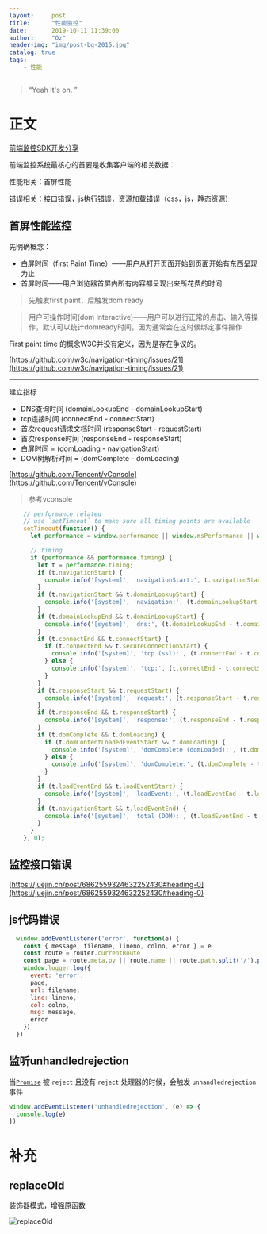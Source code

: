 ```yaml
---
layout:     post
title:      "性能监控"
date:       2019-10-11 11:39:00
author:     "Qz"
header-img: "img/post-bg-2015.jpg"
catalog: true
tags:
    - 性能
---
```


> “Yeah It's on. ”

# 正文

[前端监控SDK开发分享](https://mp.weixin.qq.com/s/1RNw1W2AgAylcd7Gindm4w)

前端监控系统最核心的首要是收集客户端的相关数据：

性能相关：首屏性能

错误相关：接口错误，js执行错误，资源加载错误（css，js，静态资源）





## 首屏性能监控


先明确概念：

* 白屏时间（first Paint Time）——用户从打开页面开始到页面开始有东西呈现为止
* 首屏时间——用户浏览器首屏内所有内容都呈现出来所花费的时间

>先触发first paint，后触发dom ready

>用户可操作时间(dom Interactive)——用户可以进行正常的点击、输入等操作，默认可以统计domready时间，因为通常会在这时候绑定事件操作



First paint time 的概念W3C并没有定义，因为是存在争议的。

[https://github.com/w3c/navigation-timing/issues/21](https://github.com/w3c/navigation-timing/issues/21)


---------------------

建立指标

* DNS查询时间  (domainLookupEnd - domainLookupStart)
* tcp连接时间 (connectEnd - connectStart)
* 首次request请求文档时间 (responseStart - requestStart)
* 首次response时间  (responseEnd - responseStart)
* 白屏时间 = (domLoading - navigationStart)
* DOM树解析时间  = (domComplete - domLoading)

[https://github.com/Tencent/vConsole](https://github.com/Tencent/vConsole)


>参考vconsole


```javascript
    // performance related
    // use `setTimeout` to make sure all timing points are available
    setTimeout(function() {
      let performance = window.performance || window.msPerformance || window.webkitPerformance;

      // timing
      if (performance && performance.timing) {
        let t = performance.timing;
        if (t.navigationStart) {
          console.info('[system]', 'navigationStart:', t.navigationStart);
        }
        if (t.navigationStart && t.domainLookupStart) {
          console.info('[system]', 'navigation:', (t.domainLookupStart - t.navigationStart)+'ms');
        }
        if (t.domainLookupEnd && t.domainLookupStart) {
          console.info('[system]', 'dns:', (t.domainLookupEnd - t.domainLookupStart)+'ms');
        }
        if (t.connectEnd && t.connectStart) {
          if (t.connectEnd && t.secureConnectionStart) {
            console.info('[system]', 'tcp (ssl):', (t.connectEnd - t.connectStart)+'ms ('+(t.connectEnd - t.secureConnectionStart)+'ms)');
          } else {
            console.info('[system]', 'tcp:', (t.connectEnd - t.connectStart)+'ms');
          }
        }
        if (t.responseStart && t.requestStart) {
          console.info('[system]', 'request:', (t.responseStart - t.requestStart)+'ms');
        }
        if (t.responseEnd && t.responseStart) {
          console.info('[system]', 'response:', (t.responseEnd - t.responseStart)+'ms');
        }
        if (t.domComplete && t.domLoading) {
          if (t.domContentLoadedEventStart && t.domLoading) {
            console.info('[system]', 'domComplete (domLoaded):', (t.domComplete - t.domLoading)+'ms ('+(t.domContentLoadedEventStart - t.domLoading)+'ms)');
          } else {
            console.info('[system]', 'domComplete:', (t.domComplete - t.domLoading)+'ms');
          }
        }
        if (t.loadEventEnd && t.loadEventStart) {
          console.info('[system]', 'loadEvent:', (t.loadEventEnd - t.loadEventStart)+'ms');
        }
        if (t.navigationStart && t.loadEventEnd) {
          console.info('[system]', 'total (DOM):', (t.loadEventEnd - t.navigationStart)+'ms ('+(t.domComplete - t.navigationStart)+'ms)');
        }
      }
    }, 0);
```





## 监控接口错误

[https://juejin.cn/post/6862559324632252430#heading-0](https://juejin.cn/post/6862559324632252430#heading-0)





## js代码错误

```js
  window.addEventListener('error', function(e) {
    const { message, filename, lineno, colno, error } = e
    const route = router.currentRoute
    const page = route.meta.pv || route.name || route.path.split('/').pop()
    window.logger.log({
      event: 'error',
      page,
      url: filename,
      line: lineno,
      col: colno,
      msg: message,
      error
    })
  })
```









## 监听unhandledrejection

当[`Promise`](https://developer.mozilla.org/zh-CN/docs/Web/JavaScript/Reference/Global_Objects/Promise) 被 `reject` 且没有 `reject` 处理器的时候，会触发 `unhandledrejection` 事件

```js
window.addEventListener('unhandledrejection', (e) => {
  console.log(e)
})
```











# 补充





## replaceOld

装饰器模式，增强原函数

![replaceOld](https://p3-juejin.byteimg.com/tos-cn-i-k3u1fbpfcp/9828fb478366475eb547e7f26f15f0fd~tplv-k3u1fbpfcp-zoom-1.image)